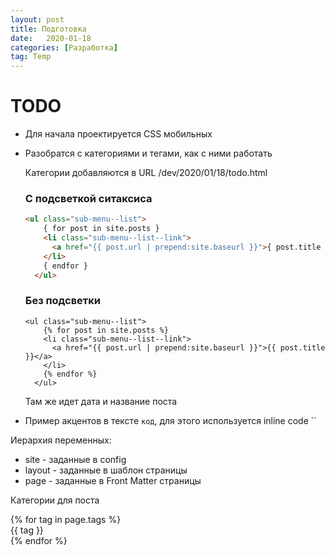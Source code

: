 ```yaml
---
layout: post
title: Подготовка
date:   2020-01-18 
categories: [Разработка]
tag: Temp
---
```

# TODO
* Для начала проектируется CSS мобильных
* Разобратся с категориями и тегами, как с ними работать

  Категории добавляются в URL /dev/2020/01/18/todo.html
  ### C подсветкой ситаксиса
  ``` html
  <ul class="sub-menu--list">
      { for post in site.posts }
      <li class="sub-menu--list--link">
        <a href="{{ post.url | prepend:site.baseurl }}">{ post.title }</a>
      </li>
      { endfor }
    </ul>
   ```

  ### Без подсветки

  ``` 
  <ul class="sub-menu--list">
      {% for post in site.posts %}
      <li class="sub-menu--list--link">
        <a href="{{ post.url | prepend:site.baseurl }}">{{ post.title }}</a>
      </li>
      {% endfor %}
    </ul>
   ```
  Там же идет дата и название поста
* Пример акцентов в тексте `код`, для этого используется inline code \`\`



Иерархия переменных:
* site - заданные в config
* layout - заданные в шаблон страницы
* page - заданные в Front Matter страницы

Категории для поста

<div class='tags'>
{% for tag in page.tags %}
  <div class='tag'>{{ tag }}</div>
{% endfor %}
<div>
